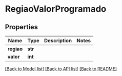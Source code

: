# RegiaoValorProgramado

## Properties
Name | Type | Description | Notes
------------ | ------------- | ------------- | -------------
**regiao** | **str** |  | 
**valor** | **int** |  | 

[[Back to Model list]](../README.md#documentation-for-models) [[Back to API list]](../README.md#documentation-for-api-endpoints) [[Back to README]](../README.md)

